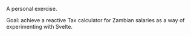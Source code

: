 A personal exercise.

Goal: achieve a reactive Tax calculator for Zambian salaries as a way of experimenting with Svelte.